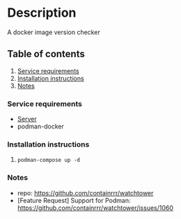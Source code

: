 # Description

A docker image version checker

## Table of contents

1. [Service requirements](#service-requirements)
1. [Installation instructions](#installation-instructions)
2. [Notes](#notes)

### Service requirements

- [Server](../../../base/operating-system)
- podman-docker

### Installation instructions

1. `podman-compose up -d`

### Notes
- repo: https://github.com/containrrr/watchtower
- [Feature Request] Support for Podman: https://github.com/containrrr/watchtower/issues/1060

